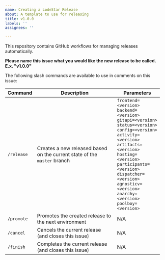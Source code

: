 ```yaml
---
name: Creating a LodeStar Release
about: A template to use for releasing
title: v1.0.0
labels: ''
assignees: ''

---
```


This repository contains GitHub workflows for managing releases automatically.

**Please name this issue what you would like the new release to be called. E.x. "v1.0.0"**

The following slash commands are available to use in comments on this issue:

| Command | Description | Parameters |
|---|---|---|
| `/release` | Creates a new released based on the current state of the `master` branch | `frontend=<version>`<br />`backend=<version>`<br />`gitapi=<version>`<br />`status=<version>`<br />`config=<version>`<br />`activity=<version>`<br />`artifacts=<version>`<br />`hosting=<version>`<br />`participants=<version>`<br />`dispatcher=<version>`<br />`agnosticv=<version>`<br />`anarchy=<version>`<br />`poolboy=<version>` |
| `/promote` | Promotes the created release to the next environment | N/A |
| `/cancel` | Cancels the current release (and closes this issue) | N/A |
| `/finish` | Completes the current release (and closes this issue) | N/A |
